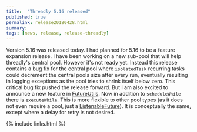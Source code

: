 ```yaml
---
title:  "Threadly 5.16 released"
published: true
permalink: release20180428.html
summary: 
tags: [news, release, release-threadly]
---
```


Version 5.16 was released today.  I had planned for 5.16 to be a feature expansion release.  I have been working on a new sub-pool that will help threadly's central pool.  However it's not ready yet.  Instead this release contains a bug fix for the central pool where `isolatedTask` recurring tasks could decrement the central pools size after every run, eventually resulting in logging exceptions as the pool tries to shrink itself below zero.  This critical bug fix pushed the release forward.  But I am also excited to announce a new feature in <a href="javadocs/threadly/5.16/org/threadly/concurrent/future/FutureUtils.html">FutureUtils</a>.  Now in addition to `scheduleWhile` there is `executeWhile`.  This is more flexible to other pool types (as it does not even require a pool, just a <a href="javadocs/threadly/5.16/org/threadly/concurrent/future/ListenableFuture.html">ListenableFuture</a>).  It is conceptually the same, except where a delay for retry is not desired.

{% include links.html %}
